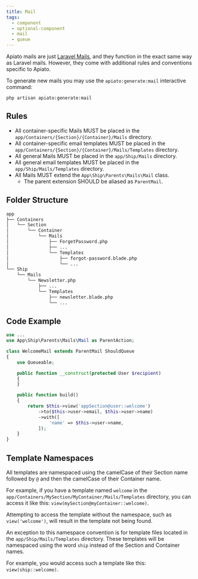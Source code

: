 ```yaml
---
title: Mail
tags:
  - component
  - optional-component
  - mail
  - queue
---
```


Apiato mails are just [Laravel Mails](https://laravel.com/docs/mail),
and they function in the exact same way as Laravel mails.
However, they come with additional rules and conventions specific to Apiato.

To generate new mails you may use the `apiato:generate:mail` interactive command:

```
php artisan apiato:generate:mail
```

## Rules

- All container-specific Mails MUST be placed in the `app/Containers/{Section}/{Container}/Mails` directory.
- All container-specific email templates MUST be placed in the `app/Containers/{Section}/{Container}/Mails/Templates` directory.
- All general Mails MUST be placed in the `app/Ship/Mails` directory.
- All general email templates MUST be placed in the `app/Ship/Mails/Templates` directory.
- All Mails MUST extend the `App\Ship\Parents\Mails\Mail` class.
  - The parent extension SHOULD be aliased as `ParentMail`.

## Folder Structure

```markdown
app
├── Containers
│   └── Section
│       └── Container
│           └── Mails
│               ├── ForgetPassword.php
│               ├── ...
│               └── Templates
│                   ├── forgot-password.blade.php
│                   └── ...
└── Ship
    └── Mails
        └── Newsletter.php
            ├── ...
            └── Templates
                ├── newsletter.blade.php
                └── ...
```

## Code Example

```php
use ...
use App\Ship\Parents\Mails\Mail as ParentAction;

class WelcomeMail extends ParentMail ShouldQueue
{
    use Queueable;

    public function __construct(protected User $recipient)
    {
    }

    public function build()
    {
        return $this->view('appSection@user::welcome')
            ->to($this->user->email, $this->user->name)
            ->with([
                'name' => $this->user->name,
            ]);
    }
}
```

## Template Namespaces

All templates are namespaced
using the camelCase of their Section name followed by `@` and then the camelCase of their Container name.

For example,
if you have a template named `welcome` in the `app/Containers/MySection/MyContainer/Mails/Templates` directory,
you can access it like this: `view(mySection@myContainer::welcome)`.

Attempting to access the template without the namespace,
such as `view('welcome')`, will result in the template not being found.

An exception to this namespace convention is for template files
located in the `app/Ship/Mails/Templates` directory.
These templates will be namespaced using the word `ship` instead of the Section and Container names.

For example, you would access such a template like this: `view(ship::welcome)`.
